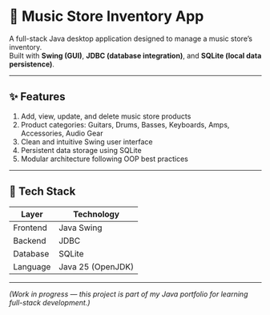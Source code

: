# 🎸 Music Store Inventory App

A full-stack Java desktop application designed to manage a music store’s inventory.  
Built with **Swing (GUI)**, **JDBC (database integration)**, and **SQLite (local data persistence)**.

---

## ✨ Features
1. Add, view, update, and delete music store products  
2. Product categories: Guitars, Drums, Basses, Keyboards, Amps, Accessories, Audio Gear  
3. Clean and intuitive Swing user interface  
4. Persistent data storage using SQLite  
5. Modular architecture following OOP best practices  

---

## 🧰 Tech Stack
| Layer | Technology |
|--------|-------------|
| Frontend | Java Swing |
| Backend | JDBC |
| Database | SQLite |
| Language | Java 25 (OpenJDK) |

---

*(Work in progress — this project is part of my Java portfolio for learning full-stack development.)*

